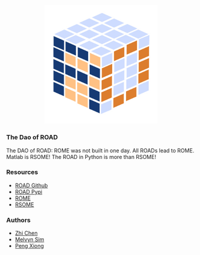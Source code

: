 <p align="center">
<img src="rologo_big.jpeg" width=300>
</p>

### The Dao of ROAD

The DAO of ROAD:
ROME was not built in one day.
All ROADs lead to ROME.
Matlab is RSOME!
The ROAD in Python is more than RSOME!


### Resources
- [ROAD Github](https://github.com/XiongPengNUS/road)
- [ROAD Pypi](https://pypi.org/project/road/)
- [ROME](https://robustopt.com/)
- [RSOME](https://www.rsomerso.com/)

### Authors
- [Zhi Chen](https://www.cb.cityu.edu.hk/staff/zchen96/)
- [Melvyn Sim](https://bizfaculty.nus.edu.sg/faculty-details/?profId=127)
- [Peng Xiong](https://bizfaculty.nus.edu.sg/faculty-details/?profId=543)
